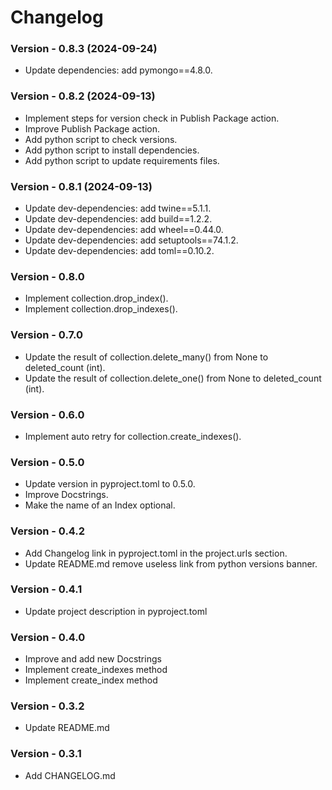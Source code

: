 # Changelog

### Version - 0.8.3 (2024-09-24)

- Update dependencies: add pymongo==4.8.0.

### Version - 0.8.2 (2024-09-13)

- Implement steps for version check in Publish Package action.
- Improve Publish Package action.
- Add python script to check versions.
- Add python script to install dependencies.
- Add python script to update requirements files.

### Version - 0.8.1 (2024-09-13)

- Update dev-dependencies: add twine==5.1.1.
- Update dev-dependencies: add build==1.2.2.
- Update dev-dependencies: add wheel==0.44.0.
- Update dev-dependencies: add setuptools==74.1.2.
- Update dev-dependencies: add toml==0.10.2.

### Version - 0.8.0

- Implement collection.drop_index().
- Implement collection.drop_indexes().

### Version - 0.7.0

- Update the result of collection.delete_many() from None to deleted_count (int).
- Update the result of collection.delete_one() from None to deleted_count (int).

### Version - 0.6.0

- Implement auto retry for collection.create_indexes().

### Version - 0.5.0

- Update version in pyproject.toml to 0.5.0.
- Improve Docstrings.
- Make the name of an Index optional.

### Version - 0.4.2

- Add Changelog link in pyproject.toml in the project.urls section.
- Update README.md remove useless link from python versions banner.

### Version - 0.4.1

- Update project description in pyproject.toml

### Version - 0.4.0

- Improve and add new Docstrings
- Implement create_indexes method
- Implement create_index method

### Version - 0.3.2

- Update README.md

### Version - 0.3.1

- Add CHANGELOG.md